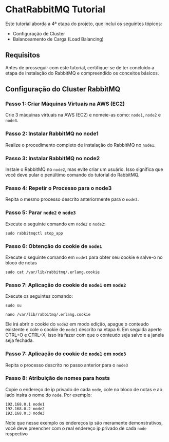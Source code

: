 # ChatRabbitMQ Tutorial

Este tutorial aborda a 4ª etapa do projeto, que inclui os seguintes tópicos:
- Configuração de Cluster
- Balanceamento de Carga (Load Balancing)

## Requisitos

Antes de prosseguir com este tutorial, certifique-se de ter concluído a etapa de instalação do RabbitMQ e compreendido os conceitos básicos.

## Configuração do Cluster RabbitMQ

### Passo 1: Criar Máquinas Virtuais na AWS (EC2)

Crie 3 máquinas virtuais na AWS (EC2) e nomeie-as como: `node1`, `node2` e `node3`.

### Passo 2: Instalar RabbitMQ no node1

Realize o procedimento completo de instalação do RabbitMQ no `node1`.

### Passo 3: Instalar RabbitMQ no node2

Instale o RabbitMQ no `node2`, mas evite criar um usuário. Isso significa que você deve pular o penúltimo comando do tutorial do RabbitMQ.

### Passo 4: Repetir o Processo para o node3

Repita o mesmo processo descrito anteriormente para o `node3`.

### Passo 5: Parar `node2` e `node3`
Execute o seguinte comando em `node2` e `node2`:
```shell script
sudo rabbitmqctl stop_app
```

### Passo 6: Obtenção do cookie de `node1`
Execute o seguinte comando em `node1` para obter seu cookie e salve-o no bloco de notas
```shell script
sudo cat /var/lib/rabbitmq/.erlang.cookie
```

### Passo 7: Aplicação do cookie de `node1` em `node2`
Execute os seguintes comando: 
```shell script
sudo su
```
```shell script
nano /var/lib/rabbitmq/.erlang.cookie
```
Ele irá abrir o cookie do `node2` em modo edição, apague o conteudo existente e cole o cookie de `node1` descrito na etapa 6.
Em seguida aperte CTRL+O e CTRL+X, isso irá fazer com que o conteudo seja salvo e a janela seja fechada.

### Passo 7: Aplicação do cookie de `node1` em `node3`
Repita o processo descrito no passo anterior para o `node3`

### Passo 8: Atribuição de nomes para hosts
Copie o endereço de ip privado de cada `node`, cole no bloco de notas e ao lado insira o nome do `node`. Por exemplo:
```shell script
192.168.0.1 node1
192.168.0.2 node2
192.168.0.3 node3
```
Note que nesse exemplo os endereços ip são meramente demonstrativos, você deve preencher com o real endereço ip privado de cada `node` respectivo
